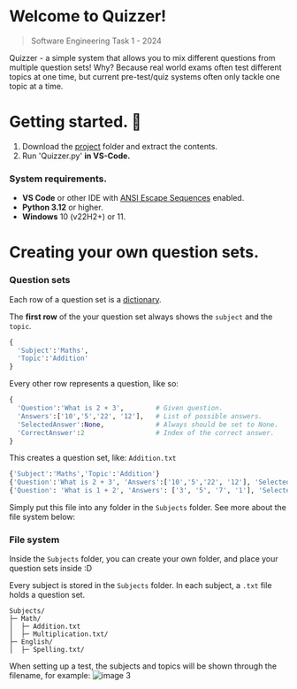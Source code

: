 # Welcome to Quizzer!
> Software Engineering Task 1 - 2024 

Quizzer - a simple system that allows you to mix different questions from multiple question sets! 
Why? Because real world exams often test different topics at one time, but current pre-test/quiz systems often only tackle one topic at a time.  

# Getting started. 🚀
1. Download the [project](https://github.com/Yaveen123/Quizzer/tree/main/Project) folder and extract the contents.
2. Run 'Quizzer.py' **in VS-Code.**

### System requirements.
- **VS Code** or other IDE with [ANSI Escape Sequences](https://en.wikipedia.org/wiki/ANSI_escape_code#SGR_.28Select_Graphic_Rendition.29_parameters) enabled.
- **Python 3.12** or higher.
- **Windows** 10 (v22H2+) or 11.

# Creating your own question sets.
### Question sets
Each row of a question set is a [dictionary](https://www.w3schools.com/python/python_dictionaries.asp). 

The **first row** of the your question set always shows the `subject` and the `topic`.  
```py
{
  'Subject':'Maths',
  'Topic':'Addition'
}
```

Every other row represents a question, like so:
```py
{
  'Question':'What is 2 + 3',        # Given question.
  'Answers':['10','5','22', '12'],   # List of possible answers.
  'SelectedAnswer':None,             # Always should be set to None.
  'CorrectAnswer':2                  # Index of the correct answer.
}
```

This creates a question set, like:
`Addition.txt`
```py
{'Subject':'Maths','Topic':'Addition'}
{'Question':'What is 2 + 3', 'Answers':['10','5','22', '12'], 'SelectedAnswer':None, 'CorrectAnswer':2}
{'Question': 'What is 1 + 2', 'Answers': ['3', '5', '7', '1'], 'SelectedAnswer': None, 'CorrectAnswer': 0}
``` 

Simply put this file into any folder in the `Subjects` folder. 
See more about the file system below:

### File system
Inside the `Subjects` folder, you can create your own folder, and place your question sets inside :D 

Every subject is stored in the `Subjects` folder. In each subject, a `.txt` file holds a question set. 

```
Subjects/
├─ Math/
│  ├─ Addition.txt
│  ├─ Multiplication.txt/
├─ English/
│  ├─ Spelling.txt/
```

When setting up a test, the subjects and topics will be shown through the filename, for example: 
![image 3](https://github.com/Yaveen123/Quizzer/assets/94953863/7f010a9c-17ca-4eb8-88ed-25feb81e19d9)




